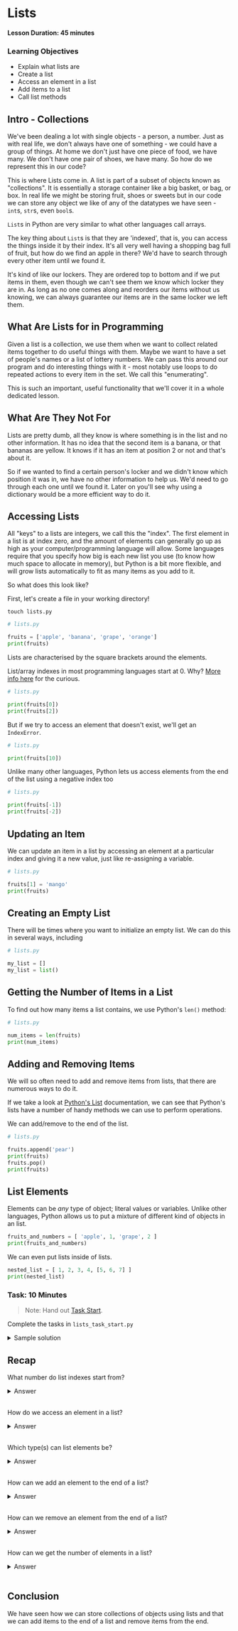 # Lists

**Lesson Duration: 45 minutes**

### Learning Objectives

* Explain what lists are
* Create a list
* Access an element in a list
* Add items to a list
* Call list methods

## Intro - Collections

We've been dealing a lot with single objects - a person, a number. Just as with real life, we don't always have one of something - we could have a group of things. At home we don't just have one piece of food, we have many. We don't have one pair of shoes, we have many. So how do we represent this in our code?

This is where Lists come in. A list is part of a subset of objects known as "collections". It is essentially a storage container like a big basket, or bag, or box. In real life we might be storing fruit, shoes or sweets but in our code we can store any object we like of any of the datatypes we have seen - `int`s, `str`s, even `bool`s. 

`List`s in Python are very similar to what other languages call arrays.

The key thing about `List`s is that they are 'indexed', that is, you can access the things inside it by their index. It's all very well having a shopping bag full of fruit, but how do we find an apple in there? We'd have to search through every other item until we found it.

It's kind of like our lockers. They are ordered top to bottom and if we put items in them, even though we can't see them we know which locker they are in. As long as no one comes along and reorders our items without us knowing, we can always guarantee our items are in the same locker we left them.

## What Are Lists for in Programming

Given a list is a collection, we use them when we want to collect related items together to do useful things with them. Maybe we want to have a set of people's names or a list of lottery numbers. We can pass this around our program and do interesting things with it - most notably use loops to do repeated actions to every item in the set. We call this "enumerating".

This is such an important, useful functionality that we'll cover it in a whole dedicated lesson.

## What Are They Not For

Lists are pretty dumb, all they know is where something is in the list and no other information. It has no idea that the second item is a banana, or that bananas are yellow. It knows if it has an item at position 2 or not and that's about it.

So if we wanted to find a certain person's locker and we didn't know which position it was in, we have no other information to help us. We'd need to go through each one until we found it. Later on you'll see why using a dictionary would be a more efficient way to do it.

## Accessing Lists

All "keys" to a lists are integers, we call this the "index". The first element in a list is at index zero, and the amount of elements can generally go up as high as your computer/programming language will allow. Some languages require that you specify how big is each new list you use (to know how much space to allocate in memory), but Python is a bit more flexible, and will grow lists automatically to fit as many items as you add to it.

So what does this look like?

First, let's create a file in your working directory!

```
touch lists.py
```

```python
# lists.py

fruits = ['apple', 'banana', 'grape', 'orange']
print(fruits)
```

Lists are characterised by the square brackets around the elements.

List/array indexes in most programming languages start at 0. Why? [More info here](https://en.wikipedia.org/wiki/Zero-based_numbering#Usage_in_programming_languages) for the curious.

```python
# lists.py

print(fruits[0])
print(fruits[2])

```

But if we try to access an element that doesn't exist, we'll get an `IndexError`.

```python
# lists.py

print(fruits[10])
```

Unlike many other languages, Python lets us access elements from the end of the list using a negative index too

```python
# lists.py

print(fruits[-1])
print(fruits[-2])
```

## Updating an Item

We can update an item in a list by accessing an element at a particular index and giving it a new value, just like re-assigning a variable.

```python
# lists.py

fruits[1] = 'mango'
print(fruits)
```

## Creating an Empty List

There will be times where you want to initialize an empty list. We can do this in several ways, including

```python
# lists.py

my_list = []
my_list = list()
```

## Getting the Number of Items in a List

To find out how many items a list contains, we use Python's `len()` method:

```python
# lists.py

num_items = len(fruits)
print(num_items)
```

## Adding and Removing Items

We will so often need to add and remove items from lists, that there are numerous ways to do it.

If we take a look at [Python's List](https://docs.python.org/3/tutorial/datastructures.html) documentation, we can see that Python's lists have a number of handy methods we can use to perform operations.

We can add/remove to the end of the list.

```python
# lists.py

fruits.append('pear')
print(fruits)
fruits.pop()
print(fruits)
```

## List Elements

Elements can be _any_ type of object; literal values or variables. Unlike other languages, Python allows us to put a mixture of different kind of objects in an list.

```python
fruits_and_numbers = [ 'apple', 1, 'grape', 2 ]
print(fruits_and_numbers)
```

We can even put lists inside of lists.

```python
nested_list = [ 1, 2, 3, 4, [5, 6, 7] ]
print(nested_list)
```


### Task: 10 Minutes

> Note: Hand out [Task Start](lists_task_start.py).

Complete the tasks in `lists_task_start.py`
<details>
<summary>Sample solution</summary>


```python
# 1. Create an empty list called `task_list`

task_list = []


# 2. Add a few `str` elements, representing some everyday tasks e.g. 'Make Dinner'

task_list.append('Go Shopping')
task_list.append('Make Dinner')
task_list.append('Take Dog For a Walk')
task_list.append('Wash Dishes')

# 3. Print out `task_list`

print(task_list)

# 4. Remove the last task

task_list.pop()

# 5. Print out `task_list`

print(task_list)

# 6. Print out the number of elements in `task_list`

print(len(task_list))
  
```
</details>

## Recap

What number do list indexes start from?
<details>
<summary>Answer</summary>
Zero
</details>
</br>

How do we access an element in a list?
<details>
<summary>Answer</summary>
By using the name of the list, followed by the index of the element we are looking for in square brackets e.g. `my_list[2]`
</details>
</br>

Which type(s) can list elements be?
<details>
<summary>Answer</summary>
List elements can be of any type, including other lists
</details>
</br>

How can we add an element to the end of a list?
<details>
<summary>Answer</summary>
By using the `append()` method e.g. `my_list.append('banana')` 
</details>
</br>

How can we remove an element from the end of a list?
<details>
<summary>Answer</summary>
By using the `pop()` method e.g. `my_list.pop() `
</details>
</br>

How can we get the number of elements in a list?
<details>
<summary>Answer</summary>
By using Python's `len()` method e.g. `len(my_list)`
</details>
</br>

## Conclusion

We have seen how we can store collections of objects using lists and that we can add items to the end of a list and remove items from the end.
